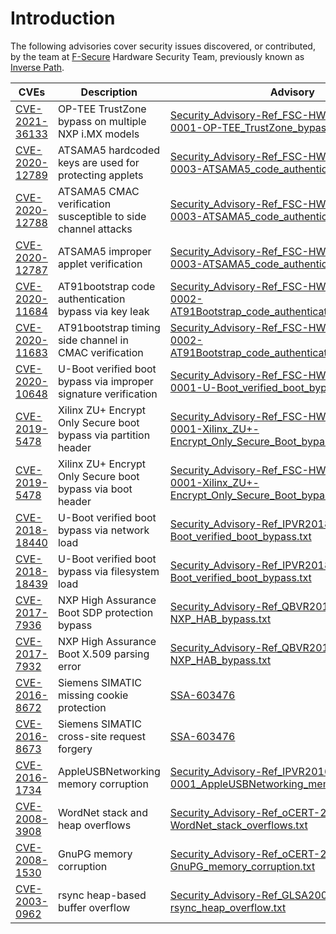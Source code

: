 # Introduction

The following advisories cover security issues discovered, or contributed, by
the team at [F-Secure](https://foundry.f-secure.com) Hardware Security Team,
previously known as [Inverse Path](https://inversepath.com).

| CVEs                                                                            | Description                                                      | Advisory
|---------------------------------------------------------------------------------|------------------------------------------------------------------|------------------------------------------------------------------------------------------------------------------------------------------------------------------------------------------------------------------------------------------------|
| [CVE-2021-36133](https://cve.mitre.org/cgi-bin/cvename.cgi?name=CVE-2021-36133) | OP-TEE TrustZone bypass on multiple NXP i.MX models              | [Security_Advisory-Ref_FSC-HWSEC-VR2021-0001-OP-TEE_TrustZone_bypass.txt](https://github.com/f-secure-foundry/advisories/blob/master/Security_Advisory-Ref_FSC-HWSEC-VR2021-0001-OP-TEE_TrustZone_bypass.txt)                                  |
| [CVE-2020-12789](https://cve.mitre.org/cgi-bin/cvename.cgi?name=CVE-2020-12789) | ATSAMA5 hardcoded keys are used for protecting applets           | [Security_Advisory-Ref_FSC-HWSEC-VR2020-0003-ATSAMA5_code_authentication_issues.txt](https://github.com/inversepath/advisories/blob/master/Security_Advisory-Ref_FSC-HWSEC-VR2020-0003-ATSAMA5_code_authentication_issues.txt)                 |
| [CVE-2020-12788](https://cve.mitre.org/cgi-bin/cvename.cgi?name=CVE-2020-12788) | ATSAMA5 CMAC verification susceptible to side channel attacks    | [Security_Advisory-Ref_FSC-HWSEC-VR2020-0003-ATSAMA5_code_authentication_issues.txt](https://github.com/inversepath/advisories/blob/master/Security_Advisory-Ref_FSC-HWSEC-VR2020-0003-ATSAMA5_code_authentication_issues.txt)                 |
| [CVE-2020-12787](https://cve.mitre.org/cgi-bin/cvename.cgi?name=CVE-2020-12787) | ATSAMA5 improper applet verification                             | [Security_Advisory-Ref_FSC-HWSEC-VR2020-0003-ATSAMA5_code_authentication_issues.txt](https://github.com/inversepath/advisories/blob/master/Security_Advisory-Ref_FSC-HWSEC-VR2020-0003-ATSAMA5_code_authentication_issues.txt)                 |
| [CVE-2020-11684](https://cve.mitre.org/cgi-bin/cvename.cgi?name=CVE-2020-11683) | AT91bootstrap code authentication bypass via key leak            | [Security_Advisory-Ref_FSC-HWSEC-VR2020-0002-AT91Bootstrap_code_authentication_issues.txt](https://github.com/inversepath/advisories/blob/master/Security_Advisory-Ref_FSC-HWSEC-VR2020-0002-AT91Bootstrap_code_authentication_issues.txt)     |
| [CVE-2020-11683](https://cve.mitre.org/cgi-bin/cvename.cgi?name=CVE-2020-11684) | AT91bootstrap timing side channel in CMAC verification           | [Security_Advisory-Ref_FSC-HWSEC-VR2020-0002-AT91Bootstrap_code_authentication_issues.txt](https://github.com/inversepath/advisories/blob/master/Security_Advisory-Ref_FSC-HWSEC-VR2020-0002-AT91Bootstrap_code_authentication_issues.txt)     |
| [CVE-2020-10648](https://cve.mitre.org/cgi-bin/cvename.cgi?name=CVE-2020-10648) | U-Boot verified boot bypass via improper signature verification  | [Security_Advisory-Ref_FSC-HWSEC-VR2020-0001-U-Boot_verified_boot_bypass.txt](https://github.com/inversepath/advisories/blob/master/Security_Advisory-Ref_FSC-HWSEC-VR2020-0001-U-Boot_verified_boot_bypass.txt)                               |
| [CVE-2019-5478](https://cve.mitre.org/cgi-bin/cvename.cgi?name=CVE-2019-5478)   | Xilinx ZU+ Encrypt Only Secure boot bypass via partition header  | [Security_Advisory-Ref_FSC-HWSEC-VR2019-0001-Xilinx_ZU+-Encrypt_Only_Secure_Boot_bypass.txt](https://github.com/inversepath/advisories/blob/master/Security_Advisory-Ref_FSC-HWSEC-VR2019-0001-Xilinx_ZU+-Encrypt_Only_Secure_Boot_bypass.txt) |
| [CVE-2019-5478](https://cve.mitre.org/cgi-bin/cvename.cgi?name=CVE-2019-5478)   | Xilinx ZU+ Encrypt Only Secure boot bypass via boot header       | [Security_Advisory-Ref_FSC-HWSEC-VR2019-0001-Xilinx_ZU+-Encrypt_Only_Secure_Boot_bypass.txt](https://github.com/inversepath/advisories/blob/master/Security_Advisory-Ref_FSC-HWSEC-VR2019-0001-Xilinx_ZU+-Encrypt_Only_Secure_Boot_bypass.txt) |
| [CVE-2018-18440](https://cve.mitre.org/cgi-bin/cvename.cgi?name=CVE-2018-18440) | U-Boot verified boot bypass via network load                     | [Security_Advisory-Ref_IPVR2018-0001-U-Boot_verified_boot_bypass.txt](https://github.com/inversepath/advisories/blob/master/Security_Advisory-Ref_IPVR2018-0001-U-Boot_verified_boot_bypass.txt)                                               |
| [CVE-2018-18439](https://cve.mitre.org/cgi-bin/cvename.cgi?name=CVE-2018-18439) | U-Boot verified boot bypass via filesystem load                  | [Security_Advisory-Ref_IPVR2018-0001-U-Boot_verified_boot_bypass.txt](https://github.com/inversepath/advisories/blob/master/Security_Advisory-Ref_IPVR2018-0001-U-Boot_verified_boot_bypass.txt)                                               |
| [CVE-2017-7936](https://cve.mitre.org/cgi-bin/cvename.cgi?name=CVE-2017-7936)   | NXP High Assurance Boot SDP protection bypass                    | [Security_Advisory-Ref_QBVR2017-0001-NXP_HAB_bypass.txt](https://github.com/inversepath/advisories/blob/master/Security_Advisory-Ref_QBVR2017-0001-NXP_HAB_bypass.txt)                                                                         |
| [CVE-2017-7932](https://cve.mitre.org/cgi-bin/cvename.cgi?name=CVE-2017-7932)   | NXP High Assurance Boot X.509 parsing error                      | [Security_Advisory-Ref_QBVR2017-0001-NXP_HAB_bypass.txt](https://github.com/inversepath/advisories/blob/master/Security_Advisory-Ref_QBVR2017-0001-NXP_HAB_bypass.txt)                                                                         |
| [CVE-2016-8672](https://cve.mitre.org/cgi-bin/cvename.cgi?name=CVE-2016-8672)   | Siemens SIMATIC missing cookie protection                        | [SSA-603476](https://github.com/inversepath/advisories/blob/master/ssa-603476.pdf)                                                                                                                                                             |
| [CVE-2016-8673](https://cve.mitre.org/cgi-bin/cvename.cgi?name=CVE-2016-8673)   | Siemens SIMATIC cross-site request forgery                       | [SSA-603476](https://github.com/inversepath/advisories/blob/master/ssa-603476.pdf)                                                                                                                                                             |
| [CVE-2016-1734](https://cve.mitre.org/cgi-bin/cvename.cgi?name=CVE-2016-1734)   | AppleUSBNetworking memory corruption                             | [Security_Advisory-Ref_IPVR2016-0001_AppleUSBNetworking_memory_corruption.txt](https://github.com/inversepath/advisories/blob/master/Security_Advisory-Ref_IPVR2016-0001_AppleUSBNetworking_memory_corruption.txt)                             |
| [CVE-2008-3908](https://cve.mitre.org/cgi-bin/cvename.cgi?name=CVE-2008-3908)   | WordNet stack and heap overflows                                 | [Security_Advisory-Ref_oCERT-2008-014-WordNet_stack_overflows.txt](https://github.com/inversepath/advisories/blob/master/Security_Advisory-Ref_oCERT-2008-014-WordNet_stack_overflows.txt)                                                     |
| [CVE-2008-1530](https://cve.mitre.org/cgi-bin/cvename.cgi?name=CVE-2008-1530)   | GnuPG memory corruption                                          | [Security_Advisory-Ref_oCERT-2008-001-GnuPG_memory_corruption.txt](https://github.com/inversepath/advisories/blob/master/Security_Advisory-Ref_oCERT-2008-001-GnuPG_memory_corruption.txt)                                                     |
| [CVE-2003-0962](https://cve.mitre.org/cgi-bin/cvename.cgi?name=CVE-2003-0962)   | rsync heap-based buffer overflow                                 | [Security_Advisory-Ref_GLSA200312-03-rsync_heap_overflow.txt](https://github.com/inversepath/advisories/blob/master/Security_Advisory-Ref_GLSA200312-03-rsync_heap_overflow.txt)                                                               |
